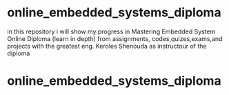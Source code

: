 # online_embedded_systems_diploma
in this repository i will show my progress in Mastering Embedded System Online Diploma (learn in depth)
from assignments, codes,quizes,exams,and projects with the greatest eng. Keroles Shenouda as instructour of the diploma
# online_embedded_systems_diploma
